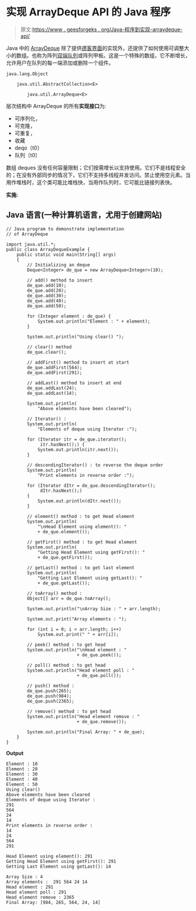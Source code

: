 # 实现 ArrayDeque API 的 Java 程序

> 原文:[https://www . geesforgeks . org/Java-程序到实现-arraydeque-api/](https://www.geeksforgeeks.org/java-program-to-implement-arraydeque-api/)

Java 中的 [ArrayDeque](https://www.geeksforgeeks.org/arraydeque-in-java/) 除了提供[德客界面](https://www.geeksforgeeks.org/deque-interface-java-example/)的实现外，还提供了如何使用可调整大小的数组。也称为阵列[双端队列](https://www.geeksforgeeks.org/deque-set-1-introduction-applications/)或阵列甲板。这是一个特殊的数组，它不断增长，允许用户在队列的每一端添加或删除一个组件。

```
java.lang.Object

    java.util.AbstractCollection<E>

        java.util.ArrayDeque<E>
```

层次结构中 ArrayDeque 的所有**实现接口**为:

*   可序列化，
*   可克隆，
*   可重复<e>，</e>
*   收藏
*   deqo〔t0〕
*   队列〔t0〕

数组 deques 没有任何容量限制；它们按需增长以支持使用。它们不是线程安全的；在没有外部同步的情况下，它们不支持多线程并发访问。禁止使用空元素。当用作堆栈时，这个类可能比堆栈快，当用作队列时，它可能比链接列表快。

**实施:**

## Java 语言(一种计算机语言，尤用于创建网站)

```
// Java program to demonstrate implementation
// of ArrayDeque

import java.util.*;
public class ArrayDequeExample {
    public static void main(String[] args)
    {
        // Initializing an deque
        Deque<Integer> de_que = new ArrayDeque<Integer>(10);

        // add() method to insert
        de_que.add(10);
        de_que.add(20);
        de_que.add(30);
        de_que.add(40);
        de_que.add(50);

        for (Integer element : de_que) {
            System.out.println("Element : " + element);
        }

        System.out.println("Using clear() ");

        // clear() method
        de_que.clear();

        // addFirst() method to insert at start
        de_que.addFirst(564);
        de_que.addFirst(291);

        // addLast() method to insert at end
        de_que.addLast(24);
        de_que.addLast(14);

        System.out.println(
            "Above elements have been cleared");

        // Iterator() :
        System.out.println(
            "Elements of deque using Iterator :");

        for (Iterator itr = de_que.iterator();
             itr.hasNext();) {
            System.out.println(itr.next());
        }

        // descendingIterator() : to reverse the deque order
        System.out.println(
            "Print elements in reverse order :");

        for (Iterator dItr = de_que.descendingIterator();
             dItr.hasNext();)
        {
            System.out.println(dItr.next());
        }

        // element() method : to get Head element
        System.out.println(
            "\nHead Element using element(): "
            + de_que.element());

        // getFirst() method : to get Head element
        System.out.println(
            "Getting Head Element using getFirst(): "
            + de_que.getFirst());

        // getLast() method : to get last element
        System.out.println(
            "Getting Last Element using getLast(): "
            + de_que.getLast());

        // toArray() method :
        Object[] arr = de_que.toArray();

        System.out.println("\nArray Size : " + arr.length);

        System.out.print("Array elements : ");

        for (int i = 0; i < arr.length; i++)
            System.out.print(" " + arr[i]);

        // peek() method : to get head
        System.out.println("\nHead element : "
                           + de_que.peek());

        // poll() method : to get head
        System.out.println("Head element poll : "
                           + de_que.poll());

        // push() method :
        de_que.push(265);
        de_que.push(984);
        de_que.push(2365);

        // remove() method : to get head
        System.out.println("Head element remove : "
                           + de_que.remove());

        System.out.println("Final Array: " + de_que);
    }
}
```

**Output**

```
Element : 10
Element : 20
Element : 30
Element : 40
Element : 50
Using clear() 
Above elements have been cleared
Elements of deque using Iterator :
291
564
24
14
Print elements in reverse order :
14
24
564
291

Head Element using element(): 291
Getting Head Element using getFirst(): 291
Getting Last Element using getLast(): 14

Array Size : 4
Array elements :  291 564 24 14
Head element : 291
Head element poll : 291
Head element remove : 2365
Final Array: [984, 265, 564, 24, 14]

```